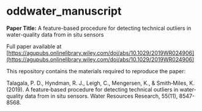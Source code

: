 # oddwater_manuscript


**Paper Title:** A feature-based procedure for detecting technical outliers in water-quality data from in situ sensors

Full paper available at [https://agupubs.onlinelibrary.wiley.com/doi/abs/10.1029/2019WR024906](https://agupubs.onlinelibrary.wiley.com/doi/abs/10.1029/2019WR024906)

This repository contains the materials required to reproduce the paper:

Talagala, P. D., Hyndman, R. J., Leigh, C., Mengersen, K., & Smith‐Miles, K. (2019). A feature‐based procedure for detecting technical outliers in water‐quality data from in situ sensors. Water Resources Research, 55(11), 8547-8568.
